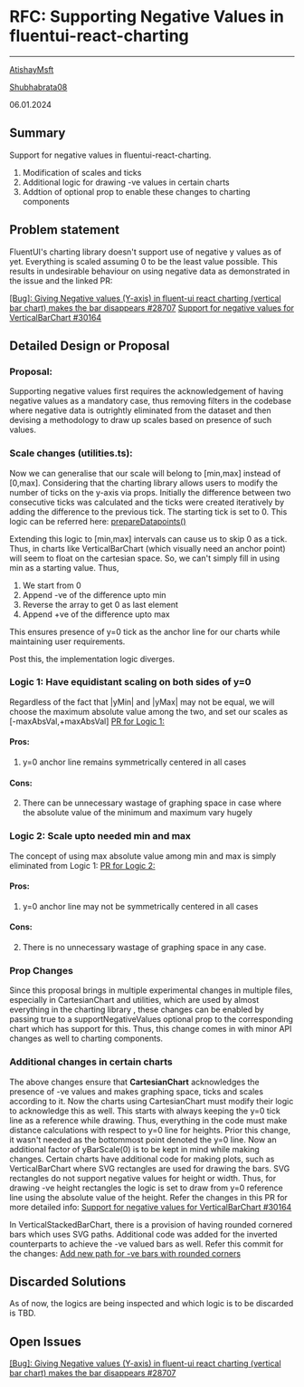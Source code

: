 # RFC: Supporting Negative Values in fluentui-react-charting

---

[AtishayMsft](https://github.com/AtishayMsft)

[Shubhabrata08](https://github.com/Shubhabrata08)

06.01.2024

<!-- If substantial updates are made add an "Updated on: $date" below, don't replace the original date -->

## Summary

Support for negative values in fluentui-react-charting.

1. Modification of scales and ticks
2. Additional logic for drawing -ve values in certain charts
3. Addtion of optional prop to enable these changes to charting components

## Problem statement

<!--
Why are we making this change? What problem are we solving? What do we expect to gain from this?


This section is important as the motivation or problem statement is indepenent from the proposed change. Even if this RFC is not accepted this Motivation can be used for alternative solutions.

In the end, please make sure to present a neutral Problem statement, rather than one that motivates a particular solution
-->

FluentUI's charting library doesn't support use of negative y values as of yet. Everything is scaled assuming 0 to be the least value possible.
This results in undesirable behaviour on using negative data as demonstrated in the issue and the linked PR:

[[Bug]: Giving Negative values (Y-axis) in fluent-ui react charting (vertical bar chart) makes the bar disappears #28707](https://github.com/microsoft/fluentui/issues/28707)
[Support for negative values for VerticalBarChart #30164](https://github.com/microsoft/fluentui/pull/30164)

## Detailed Design or Proposal

<!-- This is the bulk of the RFC. Explain the proposal or design in enough detail for the inteded audience to understand. -->

### Proposal:

Supporting negative values first requires the acknowledgement of having negative values as a mandatory case, thus removing filters in the codebase where negative data is outrightly eliminated from the dataset and then devising a methodology to draw up scales based on presence of such values.

### Scale changes (utilities.ts):

Now we can generalise that our scale will belong to [min,max] instead of [0,max]. Considering that the charting library allows users to modify the number of ticks on the y-axis via props. Initially the difference between two consecutive ticks was calculated and the ticks were created iteratively by adding the difference to the previous tick. The starting tick is set to 0.
This logic can be referred here: [prepareDatapoints()](https://github.com/microsoft/fluentui/blob/a493617d5c710d78246d315e67fa7eb2d7b6b9f9/packages/react-charting/src/utilities/utilities.ts#L312)

Extending this logic to [min,max] intervals can cause us to skip 0 as a tick. Thus, in charts like VerticalBarChart (which visually need an anchor point) will seem to float on the cartesian space. So, we can't simply fill in using min as a starting value. Thus,

1. We start from 0
2. Append -ve of the difference upto min
3. Reverse the array to get 0 as last element
4. Append +ve of the difference upto max

This ensures presence of y=0 tick as the anchor line for our charts while maintaining user requirements.

Post this, the implementation logic diverges.

### Logic 1: Have equidistant scaling on both sides of y=0

Regardless of the fact that |yMin| and |yMax| may not be equal, we will choose the maximum absolute value among the two, and set our scales as [-maxAbsVal,+maxAbsVal]
[PR for Logic 1:](https://github.com/microsoft/fluentui/pull/30164)

#### Pros:

1. y=0 anchor line remains symmetrically centered in all cases

#### Cons:

2. There can be unnecessary wastage of graphing space in case where the absolute value of the minimum and maximum vary hugely

### Logic 2: Scale upto needed min and max

The concept of using max absolute value among min and max is simply eliminated from Logic 1:
[PR for Logic 2:](https://github.com/microsoft/fluentui/pull/30182)

#### Pros:

1. y=0 anchor line may not be symmetrically centered in all cases

#### Cons:

2. There is no unnecessary wastage of graphing space in any case.

### Prop Changes

Since this proposal brings in multiple experimental changes in multiple files, especially in CartesianChart and utilities, which are used by almost everything in the charting library , these changes can be enabled by passing true to a supportNegativeValues optional prop to the corresponding chart which has support for this.
Thus, this change comes in with minor API changes as well to charting components.

### Additional changes in certain charts

The above changes ensure that **CartesianChart** acknowledges the presence of -ve values and makes graphing space, ticks and scales according to it.
Now the charts using CartesianChart must modify their logic to acknowledge this as well.
This starts with always keeping the y=0 tick line as a reference while drawing. Thus, everything in the code must make distance calculations with respect to y=0 line for heights. Prior this change, it wasn't needed as the bottommost point denoted the y=0 line. Now an additional factor of yBarScale(0) is to be kept in mind while making changes.
Certain charts have additional code for making plots, such as VerticalBarChart where SVG rectangles are used for drawing the bars. SVG rectangles do not support negative values for height or width. Thus, for drawing -ve height rectangles the logic is set to draw from y=0 reference line using the absolute value of the height.
Refer the changes in this PR for more detailed info:
[Support for negative values for VerticalBarChart #30164](https://github.com/microsoft/fluentui/pull/30164)

In VerticalStackedBarChart, there is a provision of having rounded cornered bars which uses SVG paths. Additional code was added for the inverted counterparts to achieve the -ve valued bars as well.
Refer this commit for the changes:
[Add new path for -ve bars with rounded corners](https://github.com/microsoft/fluentui/pull/30224/commits/9fe2e1adc309adf9648f82a72c878f6f72392299)

## Discarded Solutions

As of now, the logics are being inspected and which logic is to be discarded is TBD.

## Open Issues

[[Bug]: Giving Negative values (Y-axis) in fluent-ui react charting (vertical bar chart) makes the bar disappears #28707](https://github.com/microsoft/fluentui/issues/28707)
